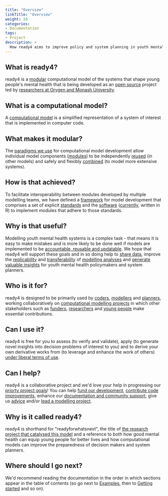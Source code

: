 ```yaml
---
title: "Overview"
linkTitle: "Overview"
weight: 10
categories:
- Documentation
tags:
- Project
description: >
  How ready4 aims to improve policy and system planning in youth mental health.
---
```


## What is ready4?
ready4 is a [modular](/docs/getting-started/concepts/module/) computational model of the systems that shape young people's mental health that is being developed as an [open source](/docs/getting-started/software/terms/licenses/) project led by [researchers at Orygen and Monash University](/about/). 

## What is a computational model?
A [computational model](/docs/getting-started/concepts/model) is a simplified representation of a system of interest that is implemented in computer code.

## What makes it modular?
The [paradigms we use](/docs/framework/implementation/paradigm/) for computational model development allow individual model components ([modules](/docs/framework/implementation/modularity/)) to be independently [reused](/docs/model/using-modules/) (in other models) and safely and flexibly [combined](/docs/framework/implementation/paradigm/object-oriented/#modular-computational-models) (to model more extensive systems).

## How is that achieved?
To facilitate interoperability between modules developed by multiple modelling teams, we have defined a [framework](/docs/framework/) for model development that comprises a set of explicit [standards](/docs/framework/standards) and the [software](/docs/getting-started/software) ([currently](/docs/contribution-guidelines/priorities/integrate/), written in R) to implement modules that adhere to those standards.

## Why is that useful?
Modelling youth mental health systems is a complex task - that means it is easy to make mistakes and is more likely to be done well if models are implemented to be [accountable, reusable and updatable](/docs/getting-started/motivation/). We hope that ready4 will support these goals and in so doing help to [share data](/docs/datasets), improve the [replicability](/docs/getting-started/concepts/reproducible-replicable-generalisable/) and [transferability](/docs/getting-started/concepts/transferable/) of [modelling analyses](/docs/analyses) and [generate valuable insights](/docs/examples) for youth mental health policymakers and system planners.

## Who is it for?
ready4 is designed to be primarily used by [coders](/docs/getting-started/users/coder), [modellers](/docs/getting-started/users/modeller) and [planners](/docs/getting-started/users/planner), working collaboratively on [computational modelling projects](/docs/getting-started/concepts/project/) in which other stakeholders such as [funders](/docs/getting-started/stakeholders/funders/), [researchers](/docs/getting-started/stakeholders/researchers/) and [young people](/docs/getting-started/stakeholders/young-people/) make essential contributions. 

## Can I use it?
ready4 is free for you to assess (to verify and validate), apply (to generate novel insights into decision problems of interest to you) and to derive your own derivative works from (to leverage and enhance the work of others) [under liberal terms of use](/docs/getting-started/software/terms/).

## Can I help?
ready4 is a collaborative project and we'd love your help in progressing our [priorty project goals](/docs/contribution-guidelines/priorities/)! You can help [fund our development](/docs/contribution-guidelines/contribution-types/funding/), [contribute code improvements](/docs/contribution-guidelines/contribution-types/code/), enhance our [documentation and community support](/docs/contribution-guidelines/contribution-types/community/), give us [advice](/docs/contribution-guidelines/contribution-types/advisory/) and/or [lead a modelling project](/docs/contribution-guidelines/contribution-types/use/).

## Why is it called ready4?
ready4 is shorthand for "readyforwhatsnext", the title of [the research project that catalysed this model](/about/) and a reference to both how good mental health can equip young people for better lives and how computational models can improve the preparedness of decision makers and system planners.

## Where should I go next?
We'd recommend reading the documentation in the order in which sections appear in the table of contents (so go next to [Examples](/docs/examples/), then to [Getting started](/docs/getting-started/) and so on). 


